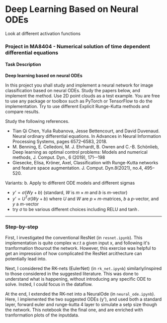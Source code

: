 # Deep Learning Based on Neural ODEs
Look at different activation functions
### Project in MA8404 - Numerical solution of time dependent differential equations

#### Task Description
**Deep learning based on neural ODEs**

In this project you shall study and implement a neural network for image classification based on neural ODEs.
Study the papers below, and implement the method. Use 2D point clouds as a test example. You are free to use any package or toolbox such as PyTorch or TensorFlow to do the implementation. Try to use different Explicit Runge-Kutta methods and compare results.

Study the following references.
* Tian Qi Chen, Yulia Rubanova, Jesse Bettencourt, and David Duvenaud. Neural ordinary differential equations. In Advances in Neural Information Processing Systems, pages 6572–6583, 2018.
* M. Benning, E. Celledoni, M. J. Ehrhardt, B. Owren and C.-B. Schönlieb, Deep learning as optimal control problems: Models and numerical methods, J. Comput. Dyn., 6 (2019), 171--198
* Giesecke, Elisa,  Kröner, Axel,  Classification with Runge-Kutta networks and feature space augmentation. J. Comput. Dyn.8(2021), no.4, 495–520.

Variants: b. Apply to different ODE models and different sigmas
-	$y’ = \sigma(Wy + b)$ (standard, $W$ is $m\times m$ and $b$ is $m$-vector)
-	$y’= U^T \sigma(Wy+b)$ where $U$ and $W$ are $p\times m$-matrices, $b$ a $p$-vector, and $y$ a $m$-vector
-	try $\sigma$ to be various different choices including RELU and $\tanh$.

--------------------------------------
### Step-by-step
First, I investigated the conventional ResNet (in `resnet.ipynb`). This implementation is quite complex w.r.t a given input x, and following it's tranformation thourout the network. However, this exercise was helpful to get an impression of how complicated the ResNet arcithecture can potentially lead into.

Next, I considered the RK-nets (EulerNet) (in `rk_net.ipynb`) similarly/inspired to those considered in the suggested literature. This was done to understand what is happening, without introducing any specific ODE to solve. Insted, I could focus in the dataflow.

At the end, I extended the RK-net into a NeuralOde (in `neural_ode.ipynb`). Here, I implemented the two suggested ODEs (y'), and used both a standard layer, forward euler and runge-kutta 4 layer to simulate a setp size though the network. This notebook the the final one, and are enriched with tranformation plots of the inputdata.
